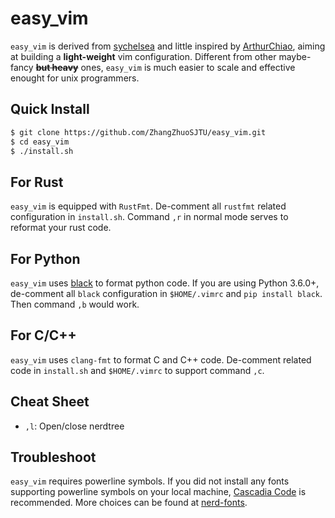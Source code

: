 # easy\_vim

`easy_vim` is derived from [sychelsea](https://github.com/sychelsea) and little inspired by [ArthurChiao](https://github.com/ArthurChiao), aiming at building a **light-weight** vim configuration. Different from other maybe-fancy ~~**but heavy**~~ ones, `easy_vim` is much easier to scale and effective enought for unix programmers.

## Quick Install
```bash
$ git clone https://github.com/ZhangZhuoSJTU/easy_vim.git
$ cd easy_vim
$ ./install.sh
```

## For Rust

`easy_vim` is equipped with `RustFmt`. De-comment all `rustfmt` related configuration in `install.sh`. Command `,r` in normal mode serves to reformat your rust code.

## For Python

`easy_vim` uses [black](https://github.com/psf/black) to format python code. If you are using Python 3.6.0+, de-comment all `black` configuration in `$HOME/.vimrc` and `pip install black`. Then command `,b` would work.

## For C/C++

`easy_vim` uses `clang-fmt` to format C and C++ code. De-comment related code in `install.sh` and `$HOME/.vimrc` to support command `,c`. 

## Cheat Sheet

+ `,l`: Open/close nerdtree

## Troubleshoot

`easy_vim` requires powerline symbols. If you did not install any fonts supporting powerline symbols on your local machine, [Cascadia Code](https://github.com/ryanoasis/nerd-fonts/tree/master/patched-fonts/CascadiaCode) is recommended. More choices can be found at [nerd-fonts](https://github.com/ryanoasis/nerd-fonts).
